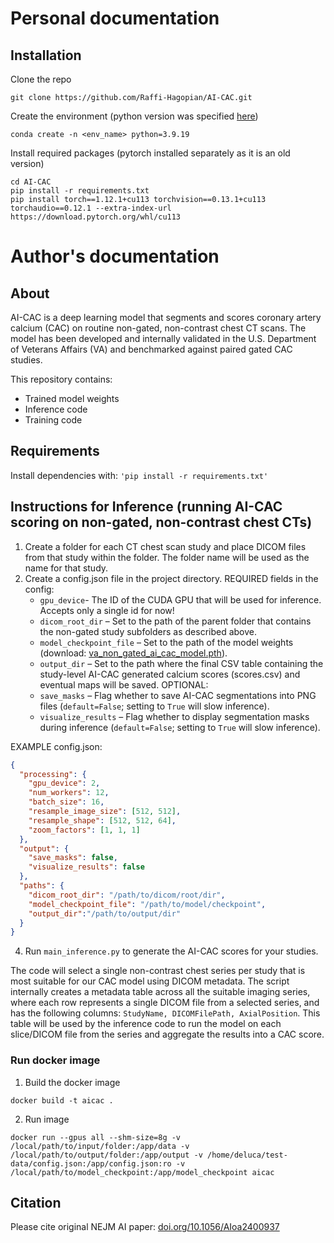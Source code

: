 # Personal documentation

## Installation
Clone the repo
```shell
git clone https://github.com/Raffi-Hagopian/AI-CAC.git
```

Create the environment (python version was specified [here](https://github.com/Raffi-Hagopian/AI-CAC/issues/3#issuecomment-2986416848))
```shell
conda create -n <env_name> python=3.9.19
```

Install required packages (pytorch installed separately as it is an old version)
```shell
cd AI-CAC
pip install -r requirements.txt
pip install torch==1.12.1+cu113 torchvision==0.13.1+cu113 torchaudio==0.12.1 --extra-index-url https://download.pytorch.org/whl/cu113
```

# Author's documentation
## About

AI-CAC is a deep learning model that segments and scores coronary artery calcium (CAC) on routine non-gated, non-contrast chest CT scans. The model has been developed and internally validated in the U.S. Department of Veterans Affairs (VA) and benchmarked against paired gated CAC studies.

This repository contains:

* Trained model weights
* Inference code
* Training code

## Requirements

Install dependencies with: `'pip install -r requirements.txt'`

## Instructions for Inference (running AI-CAC scoring on non-gated, non-contrast chest CTs)

1. Create a folder for each CT chest scan study and place DICOM files from that study within the folder. The folder name will be used as the name for that study.
2. Create a config.json file in the project directory.
REQUIRED fields in the config:
   * `gpu_device`- The ID of the CUDA GPU that will be used for inference. Accepts only a single id for now!
   * `dicom_root_dir` – Set to the path of the parent folder that contains the non-gated study subfolders as described above.
   * `model_checkpoint_file` – Set to the path of the model weights (download: [va_non_gated_ai_cac_model.pth](https://github.com/Raffi-Hagopian/AI-CAC/releases/download/v1.0.0/va_non_gated_ai_cac_model.pth)).
   * `output_dir` – Set to the path where the final CSV table containing the study-level AI-CAC generated calcium scores (scores.csv) and eventual maps will be saved.
OPTIONAL:
   * `save_masks` – Flag whether to save AI-CAC segmentations into PNG files (`default=False`; setting to `True` will slow inference).
   * `visualize_results` – Flag whether to display segmentation masks during inference (`default=False`; setting to `True` will slow inference).


EXAMPLE config.json:
```JSON
{
  "processing": {
    "gpu_device": 2,
    "num_workers": 12,
    "batch_size": 16,
    "resample_image_size": [512, 512],
    "resample_shape": [512, 512, 64],
    "zoom_factors": [1, 1, 1]
  },
  "output": {
    "save_masks": false,
    "visualize_results": false
  },
  "paths": {
    "dicom_root_dir": "/path/to/dicom/root/dir",
    "model_checkpoint_file": "/path/to/model/checkpoint",
    "output_dir":"/path/to/output/dir"
  }
}
```
4. Run `main_inference.py` to generate the AI-CAC scores for your studies.

The code will select a single non-contrast chest series per study that is most suitable for our CAC model using DICOM metadata. The script internally creates a metadata table across all the suitable imaging series, where each row represents a single DICOM file from a selected series, and has the following columns: `StudyName, DICOMFilePath, AxialPosition`. This table will be used by the inference code to run the model on each slice/DICOM file from the series and aggregate the results into a CAC score.

### Run docker image
1. Build the docker image
```shell
docker build -t aicac .
```

2. Run image
```shell
docker run --gpus all --shm-size=8g -v /local/path/to/input/folder:/app/data -v /local/path/to/output/folder:/app/output -v /home/deluca/test-data/config.json:/app/config.json:ro -v /local/path/to/model_checkpoint:/app/model_checkpoint aicac
```

## Citation

Please cite original NEJM AI paper: [doi.org/10.1056/AIoa2400937](https://doi.org/10.1056/AIoa2400937)

